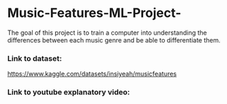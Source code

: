 # Music-Features-ML-Project-
The goal of this project is to train a computer into understanding the differences between each music genre and be able to differentiate them.
### Link to dataset:
https://www.kaggle.com/datasets/insiyeah/musicfeatures
### Link to youtube explanatory video:
